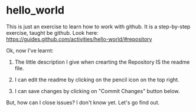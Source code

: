 hello_world
===========

This is just an exercise to learn how to work with github. It is a step-by-step exercise, taught be github. Look here: https://guides.github.com/activities/hello-world/#repository

Ok, now I've learnt:

1. The little description I give when crearting the Repository IS the readme file.

2. I can edit the readme by clicking on the pencil icon on the top right.

3. I can save changes by clicking on "Commit Changes" button below.

But, how can I close issues? I don't know yet. Let's go find out.
